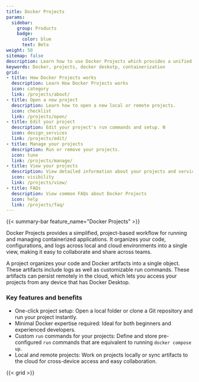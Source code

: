 ```yaml
---
title: Docker Projects
params:
  sidebar:
    group: Products
    badge:
      color: blue
      text: Beta
weight: 50
sitemap: false
description: Learn how to use Docker Projects which provides a unified, project-based workflow to run your containerized projects. 
keywords: Docker, projects, docker deskotp, containerization
grid:
- title: How Docker Projects works
  description: Learn How Docker Projects works
  icon: category
  link: /projects/about/
- title: Open a new project
  description: Learn how to open a new local or remote projects.
  icon: checklist
  link: /projects/open/
- title: Edit your project
  description: Edit your project's run commands and setup. N
  icon: design_services
  link: /projects/edit/
- title: Manage your projects
  description: Run or remove your projects.
  icon: tune
  link: /projects/manage/
- title: View your projects
  description: View detailed information about your projects and services within your projects
  icon: visibility
  link: /projects/view/
- title: FAQs
  description: View common FAQs about Docker Projects
  icon: help
  link: /projects/faq/
---
```


{{< summary-bar feature_name="Docker Projects" >}}

Docker Projects provides a simplified, project-based workflow for running and managing containerized applications. It organizes your code, configurations, and logs across local and cloud environments into a single view, making it easy to collaborate and share across teams.

A project organizes your code and Docker artifacts into a single object. These artifacts include logs as well as customizable run commands. These artifacts can persist remotely in the cloud, which lets you access your projects from any device that has Docker Desktop.

### Key features and benefits

 - One-click project setup: Open a local folder or clone a Git repository and run your project instantly.
 - Minimal Docker expertise required: Ideal for both beginners and experienced developers.
 - Custom `run` commands for your projects: Define and store pre-configured `run` commands that are equivalent to running `docker compose up`.
 - Local and remote projects: Work on projects locally or sync artifacts to the cloud for cross-device access and easy collaboration.

{{< grid >}}
